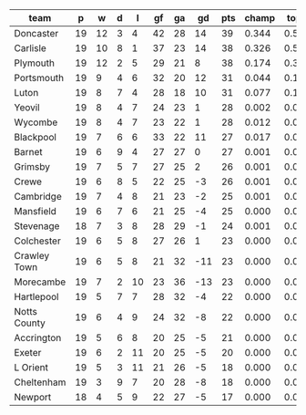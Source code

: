|     team     | p  | w  | d | l  | gf | ga | gd  | pts | champ | top2  | top3  | top4  |  5-7  | bot4  | bot3  | bot2  |
|--------------|----|----|---|----|----|----|-----|-----|-------|-------|-------|-------|-------|-------|-------|-------|
| Doncaster    | 19 | 12 | 3 |  4 | 42 | 28 |  14 |  39 | 0.344 | 0.592 | 0.752 | 0.858 | 0.115 | 0.000 | 0.000 | 0.000|
| Carlisle     | 19 | 10 | 8 |  1 | 37 | 23 |  14 |  38 | 0.326 | 0.580 | 0.748 | 0.854 | 0.123 | 0.000 | 0.000 | 0.000|
| Plymouth     | 19 | 12 | 2 |  5 | 29 | 21 |   8 |  38 | 0.174 | 0.368 | 0.559 | 0.713 | 0.219 | 0.000 | 0.000 | 0.000|
| Portsmouth   | 19 |  9 | 4 |  6 | 32 | 20 |  12 |  31 | 0.044 | 0.126 | 0.249 | 0.398 | 0.366 | 0.002 | 0.000 | 0.000|
| Luton        | 19 |  8 | 7 |  4 | 28 | 18 |  10 |  31 | 0.077 | 0.197 | 0.357 | 0.521 | 0.324 | 0.001 | 0.000 | 0.000|
| Yeovil       | 19 |  8 | 4 |  7 | 24 | 23 |   1 |  28 | 0.002 | 0.009 | 0.027 | 0.060 | 0.202 | 0.037 | 0.024 | 0.013|
| Wycombe      | 19 |  8 | 4 |  7 | 23 | 22 |   1 |  28 | 0.012 | 0.044 | 0.100 | 0.185 | 0.345 | 0.008 | 0.004 | 0.001|
| Blackpool    | 19 |  7 | 6 |  6 | 33 | 22 |  11 |  27 | 0.017 | 0.063 | 0.132 | 0.231 | 0.359 | 0.004 | 0.001 | 0.001|
| Barnet       | 19 |  6 | 9 |  4 | 27 | 27 |   0 |  27 | 0.001 | 0.003 | 0.011 | 0.023 | 0.107 | 0.096 | 0.060 | 0.032|
| Grimsby      | 19 |  7 | 5 |  7 | 27 | 25 |   2 |  26 | 0.001 | 0.003 | 0.012 | 0.029 | 0.128 | 0.078 | 0.052 | 0.025|
| Crewe        | 19 |  6 | 8 |  5 | 22 | 25 |  -3 |  26 | 0.001 | 0.003 | 0.009 | 0.021 | 0.109 | 0.093 | 0.062 | 0.034|
| Cambridge    | 19 |  7 | 4 |  8 | 21 | 23 |  -2 |  25 | 0.001 | 0.002 | 0.007 | 0.018 | 0.105 | 0.094 | 0.059 | 0.032|
| Mansfield    | 19 |  6 | 7 |  6 | 21 | 25 |  -4 |  25 | 0.000 | 0.002 | 0.004 | 0.010 | 0.063 | 0.162 | 0.108 | 0.064|
| Stevenage    | 18 |  7 | 3 |  8 | 28 | 29 |  -1 |  24 | 0.001 | 0.007 | 0.023 | 0.048 | 0.168 | 0.059 | 0.036 | 0.019|
| Colchester   | 19 |  6 | 5 |  8 | 27 | 26 |   1 |  23 | 0.000 | 0.001 | 0.005 | 0.011 | 0.061 | 0.164 | 0.113 | 0.065|
| Crawley Town | 19 |  6 | 5 |  8 | 21 | 32 | -11 |  23 | 0.000 | 0.000 | 0.001 | 0.002 | 0.024 | 0.319 | 0.240 | 0.163|
| Morecambe    | 19 |  7 | 2 | 10 | 23 | 36 | -13 |  23 | 0.000 | 0.000 | 0.001 | 0.003 | 0.021 | 0.326 | 0.244 | 0.165|
| Hartlepool   | 19 |  5 | 7 |  7 | 28 | 32 |  -4 |  22 | 0.000 | 0.001 | 0.002 | 0.005 | 0.044 | 0.225 | 0.168 | 0.104|
| Notts County | 19 |  6 | 4 |  9 | 24 | 32 |  -8 |  22 | 0.000 | 0.000 | 0.001 | 0.003 | 0.023 | 0.328 | 0.246 | 0.163|
| Accrington   | 19 |  5 | 6 |  8 | 20 | 25 |  -5 |  21 | 0.000 | 0.000 | 0.001 | 0.005 | 0.039 | 0.239 | 0.174 | 0.107|
| Exeter       | 19 |  6 | 2 | 11 | 20 | 25 |  -5 |  20 | 0.000 | 0.000 | 0.001 | 0.002 | 0.022 | 0.342 | 0.259 | 0.171|
| L Orient     | 19 |  5 | 3 | 11 | 21 | 26 |  -5 |  18 | 0.000 | 0.000 | 0.001 | 0.001 | 0.008 | 0.547 | 0.452 | 0.340|
| Cheltenham   | 19 |  3 | 9 |  7 | 20 | 28 |  -8 |  18 | 0.000 | 0.000 | 0.001 | 0.001 | 0.010 | 0.486 | 0.391 | 0.287|
| Newport      | 18 |  4 | 5 |  9 | 22 | 27 |  -5 |  17 | 0.000 | 0.000 | 0.000 | 0.002 | 0.018 | 0.391 | 0.307 | 0.214|
